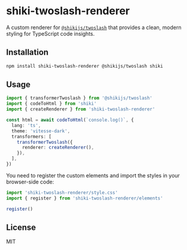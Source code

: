 # shiki-twoslash-renderer

A custom renderer for [`@shikijs/twoslash`](https://shiki.style/packages/twoslash) that provides a clean, modern styling for TypeScript code insights.

## Installation

```bash
npm install shiki-twoslash-renderer @shikijs/twoslash shiki
```

## Usage

```ts
import { transformerTwoslash } from '@shikijs/twoslash'
import { codeToHtml } from 'shiki'
import { createRenderer } from 'shiki-twoslash-renderer'

const html = await codeToHtml(`console.log()`, {
  lang: 'ts',
  theme: 'vitesse-dark',
  transformers: [
    transformerTwoslash({
      renderer: createRenderer(),
    }),
  ],
})
```

You need to register the custom elements and import the styles in your browser-side code:

```ts
import 'shiki-twoslash-renderer/style.css'
import { register } from 'shiki-twoslash-renderer/elements'

register()
```

## License

MIT

